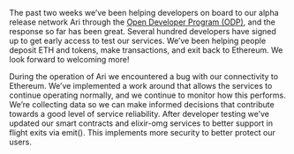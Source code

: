 The past two weeks we’ve been helping developers on board to our alpha release network Ari through the [Open Developer Program (ODP)](https://blog.omisego.network/get-with-the-program-7206576af6cc), and the response so far has been great. Several hundred developers have signed up to get early access to test our services. We’ve been helping people deposit ETH and tokens, make transactions, and exit back to Ethereum. We look forward to welcoming more!

During the operation of Ari we encountered a bug with our connectivity to Ethereum. We’ve implemented a work around that allows the services to continue operating normally, and we continue to monitor how this performs. We’re collecting data so we can make informed decisions that contribute towards a good level of service reliability. After developer testing we’ve updated our smart contracts and elixir-omg services to better support in flight exits via emit(). This implements more security to better protect our users.


